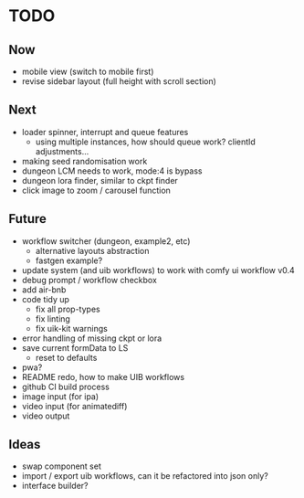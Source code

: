 # TODO

## Now

- mobile view (switch to mobile first)
- revise sidebar layout (full height with scroll section)

## Next

- loader spinner, interrupt and queue features
  - using multiple instances, how should queue work? clientId adjustments...
- making seed randomisation work
- dungeon LCM needs to work, mode:4 is bypass
- dungeon lora finder, similar to ckpt finder
- click image to zoom / carousel function

## Future

- workflow switcher (dungeon, example2, etc)
  - alternative layouts abstraction
  - fastgen example?
- update system (and uib workflows) to work with comfy ui workflow v0.4
- debug prompt / workflow checkbox
- add air-bnb
- code tidy up
  - fix all prop-types
  - fix linting
  - fix uik-kit warnings
- error handling of missing ckpt or lora
- save current formData to LS
  - reset to defaults
- pwa?
- README redo, how to make UIB workflows
- github CI build process
- image input (for ipa)
- video input (for animatediff)
- video output

## Ideas

- swap component set
- import / export uib workflows, can it be refactored into json only?
- interface builder?
